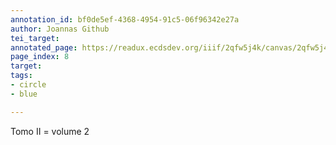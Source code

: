 ```yaml
---
annotation_id: bf0de5ef-4368-4954-91c5-06f96342e27a
author: Joannas Github
tei_target: 
annotated_page: https://readux.ecdsdev.org/iiif/2qfw5j4k/canvas/2qfw5j4k_00000009.jpg
page_index: 8
target: 
tags:
- circle
- blue

---
```

<p>Tomo II = volume 2</p>